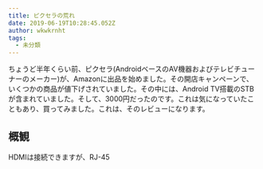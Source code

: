 ```yaml
---
title: ピクセラの荒れ
date: 2019-06-19T10:28:45.052Z
author: wkwkrnht
tags:
  - 未分類
---
```

ちょうど半年くらい前、ピクセラ(AndroidベースのAV機器およびテレビチューナーのメーカー)が、Amazonに出品を始めました。その開店キャンペーンで、いくつかの商品が値下げされていました。その中には、Android TV搭載のSTBが含まれていました。そして、3000円だったのです。これは気になっていたこともあり、買ってみました。これは、そのレビューになります。

## 概観

HDMIは接続できますが、RJ-45
